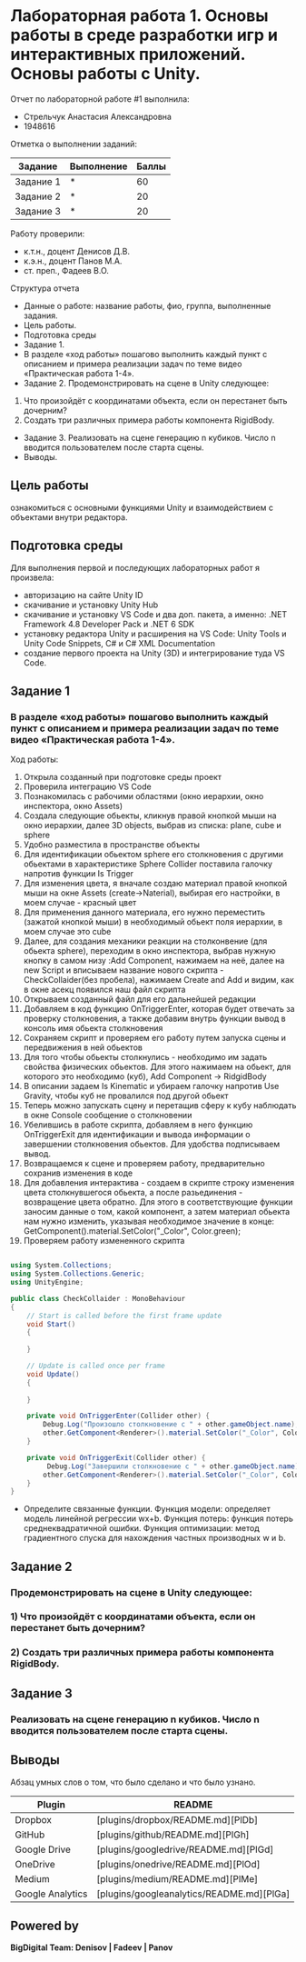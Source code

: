 # Лабораторная работа 1. Основы работы в среде разработки игр и интерактивных приложений. Основы работы c Unity.
Отчет по лабораторной работе #1 выполнила:
- Стрельчук Анастасия Александровна
- 1948616

Отметка о выполнении заданий:

| Задание | Выполнение | Баллы |
| ------ | ------ | ------ |
| Задание 1 | * | 60 |
| Задание 2 | * | 20 |
| Задание 3 | * | 20 |


Работу проверили:
- к.т.н., доцент Денисов Д.В.
- к.э.н., доцент Панов М.А.
- ст. преп., Фадеев В.О.

Структура отчета

- Данные о работе: название работы, фио, группа, выполненные задания.
- Цель работы.
- Подготовка среды
- Задание 1.
- В разделе «ход работы» пошагово выполнить каждый пункт с описанием и
примера реализации задач по теме видео «Практическая работа 1-4».
- Задание 2.
Продемонстрировать на сцене в Unity следующее:
 1) Что произойдёт с координатами объекта, если он перестанет быть
дочерним?
 2) Создать три различных примера работы компонента RigidBody.
- Задание 3.
Реализовать на сцене генерацию n кубиков. Число n вводится
пользователем после старта сцены.
- Выводы.

## Цель работы
ознакомиться с основными функциями Unity и взаимодействием с объектами внутри редактора.

## Подготовка среды
Для выполнения первой и последующих лабораторных работ я произвела:
- авторизацию на сайте Unity ID
- скачивание и установку Unity Hub
- скачивание и установку VS Code и два доп. пакета, а именно: .NET Framework 4.8 Developer Pack и .NET 6 SDK
- установку редактора Unity и расширения на VS Code: Unity Tools и Unity Code Snippets, C# и C# XML Documentation
- создание первого проекта на Unity (3D) и интегрирование туда VS Code. 


## Задание 1
### В разделе «ход работы» пошагово выполнить каждый пункт с описанием и примера реализации задач по теме видео «Практическая работа 1-4».
Ход работы:
1) Открыла созданный при подготовке среды проект
2) Проверила интеграцию VS Code
3) Познакомилась с рабочими областями (окно иерархии, окно инспектора, окно Assets)
4) Создала следующие обьекты, кликнув правой кнопкой мыши на окно иерархии, далее 3D objects, выбрав из списка: plane, cube и sphere
5) Удобно разместила в пространстве объекты
6) Для идентификации обьектом sphere его столкновения с другими обьектами в характеристике Sphere Collider поставила галочку напротив функции Is Trigger
7) Для изменения цвета, я вначале создаю материал правой кнопкой мыши на окне Assets (create->Naterial), выбирая его настройки, в моем случае - красный цвет
8) Для применения данного материала, его нужно переместить (зажатой кнопкой мыши) в необходимый обьект поля иерархии, в моем случае это cube
9) Далее, для создания механики реакции на столконвение (для обьекта sphere), переходим в окно инспектора, выбрав нужную кнопку в самом низу :Add Component, нажимаем на неё, далее на new Script и вписываем название нового скрипта - СheckCollaider(без пробела), нажимаем Create and Add и видим, как в окне асекц появился наш файл скрипта
10) Открываем созданный файл для его дальнейшей редакции
11) Добавляем в код функцию OnTriggerEnter, которая будет отвечать за проверку столкновения, а также добавим внутрь функции вывод в консоль имя обьекта столкновения
12) Сохраняем скрипт и проверяем его работу путем запуска сцены и передвижения в ней обьектов
13) Для того чтобы обьекты столкнулись - необходимо им задать свойства физических обьектов. Для этого нажимаем на обьект, для которого это необходимо (куб), Add Component -> RidgidBody
14) В описании задаем Is Kinematic и убираем галочку напротив Use Gravity, чтобы куб не провалился под другой обьект 
15) Теперь можно запускать сцену и перетащив сферу к кубу наблюдать в окне Console сообщение о столкновении
16) Убелившись в работе скрипта, добавляем в него функцию OnTriggerExit для идентификации и вывода информации о завершении столкновения обьектов. Для удобства подписываем вывод.
17) Возвращаемся к сцене и проверяем работу, предварительно сохранив изменения в коде
18) Для добавления интерактива - создаем в скрипте строку изменения цвета столкнувшегося обьекта, а после разьединения - возвращение цвета обратно. Для этого в соответствующие функции заносим данные о том, какой компонент, а затем материал обьекта нам нужно изменить, указывая необходимое значение в конце: GetComponent<Renderer>().material.SetColor("_Color", Color.green); 
19) Проверяем работу измененного скрипта

 




```cs

using System.Collections;
using System.Collections.Generic;
using UnityEngine;

public class CheckCollaider : MonoBehaviour
{
    // Start is called before the first frame update
    void Start()
    {
        
    }

    // Update is called once per frame
    void Update()
    {
        
    }

    private void OnTriggerEnter(Collider other) {
        Debug.Log("Произошло столкновение с " + other.gameObject.name);
        other.GetComponent<Renderer>().material.SetColor("_Color", Color.green);
    }

    private void OnTriggerExit(Collider other) {
         Debug.Log("Завершили столкновение с " + other.gameObject.name);
        other.GetComponent<Renderer>().material.SetColor("_Color", Color.red);
    }
}

```

- Определите связанные функции. Функция модели: определяет модель линейной регрессии wx+b. Функция потерь: функция потерь среднеквадратичной ошибки. Функция оптимизации: метод градиентного спуска для нахождения частных производных w и b.


## Задание 2
### Продемонстрировать на сцене в Unity следующее:
### 1) Что произойдёт с координатами объекта, если он перестанет быть дочерним?



### 2) Создать три различных примера работы компонента RigidBody.



## Задание 3
### Реализовать на сцене генерацию n кубиков. Число n вводится пользователем после старта сцены.



## Выводы

Абзац умных слов о том, что было сделано и что было узнано.

| Plugin | README |
| ------ | ------ |
| Dropbox | [plugins/dropbox/README.md][PlDb] |
| GitHub | [plugins/github/README.md][PlGh] |
| Google Drive | [plugins/googledrive/README.md][PlGd] |
| OneDrive | [plugins/onedrive/README.md][PlOd] |
| Medium | [plugins/medium/README.md][PlMe] |
| Google Analytics | [plugins/googleanalytics/README.md][PlGa] |

## Powered by

**BigDigital Team: Denisov | Fadeev | Panov**
